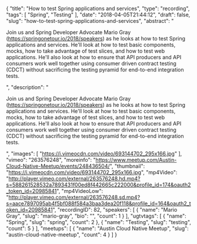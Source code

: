 {
  "title": "How to test Spring applications and services",
  "type": "recording",
  "tags": [
    "Spring",
    "Testing"
  ],
  "date": "2018-04-05T21:44:12",
  "draft": false,
  "slug": "how-to-test-spring-applications-and-services",
  "abstract": "<p>Join us and Spring Developer Advocate Mario Gray (https://springonetour.io/2018/speakers) as he looks at how to test Spring applications and services. He'll look at how to test basic components, mocks, how to take advantage of test slices, and how to test web applications. He'll also look at how to ensure that API producers and API consumers work well together using consumer driven contract testing (CDCT) without sacrificing the testing pyramid for end-to-end integration tests. </p>",
  "description": "<p>Join us and Spring Developer Advocate Mario Gray (https://springonetour.io/2018/speakers) as he looks at how to test Spring applications and services. He'll look at how to test basic components, mocks, how to take advantage of test slices, and how to test web applications. He'll also look at how to ensure that API producers and API consumers work well together using consumer driven contract testing (CDCT) without sacrificing the testing pyramid for end-to-end integration tests. </p>",
  "images": [
    "https://i.vimeocdn.com/video/693144702_295x166.jpg"
  ],
  "vimeo": "263576248",
  "moreinfo": "https://www.meetup.com/Austin-Cloud-Native-Meetup/events/248436504/",
  "thumbnail": "https://i.vimeocdn.com/video/693144702_295x166.jpg",
  "mp4Video": "http://player.vimeo.com/external/263576248.hd.mp4?s=588261528532a7893431f00ed8f442665c222000&profile_id=174&oauth2_token_id=20985841",
  "mp4VideoLow": "http://player.vimeo.com/external/263576248.sd.mp4?s=aace7897095ab4f5bf088f584a3baa3dea20f118&profile_id=164&oauth2_token_id=20985841",
  "recordingID": 82,
  "speakers": [
    {
      "name": "Mario Gray",
      "slug": "mario-gray",
      "bio": "",
      "count": 1
    }
  ],
  "ugtvtags": [
    {
      "name": "Spring",
      "slug": "spring",
      "count": 2
    },
    {
      "name": "Testing",
      "slug": "testing",
      "count": 5
    }
  ],
  "meetups": [
    {
      "name": "Austin Cloud Native Meetup",
      "slug": "austin-cloud-native-meetup",
      "count": 4
    }
  ]
}